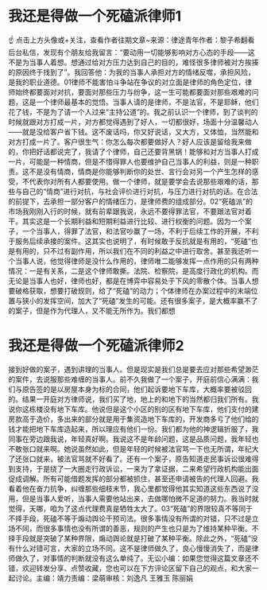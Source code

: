 # 我还是得做一个死磕派律师1

☝ 点击上方头像或+关注，查看作者往期文章~来源：律途青年作者：黎子希翻看后台私信，发现有个朋友给我留言：“要动用一切能够影响对方心态的手段——这不是为当事人着想。想通过给对方压力达到自己的目的，难怪很多律师被对方挨揍的原因终于找到了”。我回答他：为我的当事人承担对方的情绪反噬，承担风险，是我的职业道德。01律师不能害怕斗争站在争议的对立面是律师的角色定位，律师始终都要面对对抗，要面对那些压力与纷争，这一生可能都要面对那些艰难的问题，这是一个律师最基本的觉悟。当事人请的是律师，不是法官，不是耶稣，他们花了钱，不是为了请一个人过来“主持公道”的。我之前认识一个律师，到了谈判的时候就跟对方打成一片，对方都觉得遇到了好人，一切都很好，场面十分温馨动人——就是没给客户省下钱。这不废话吗，你又好说话，又大方，又体恤，当然能和对方打成一片了。客户很生气：你怎么每次都要做好人？好人应该是留给我来做的，你把好话都说完了，我请了个律师，自己还要背黑锅！能够和对方当事人打成一片，可能是一种情商，但是不惜得罪人也要维护自己当事人的利益，则是一种职责。这不是没有情商，情商是你能够判断你的处世、言行会对另一个产生怎样的感受，不代表你对所有人都要使用。做一个律师，就是要学会去说那些艰难的话，那些与自己的“情商”进行对抗，与社会评价进行对抗，与压力进行对抗的话。在合法的前提下，去承担一部分客户的情绪压力，是律师费的组成部分。02“死磕派”的市场我刚刚入行的时候，就有前辈跟我说，永远不要得罪法官，不要跟法官对着干。其实这是一个长期利益和短期利益进行比较、进行权衡的问题。因为一个案子，一个当事人，得罪了法官，和法官吵赢了一场，不利于后续工作的开展，不利于服务后续承接的案件。这其实也说明了，有时候敢于反抗就是有用的，“死磕”也是有用的，只不过有副作用，所以我们在不同的利益之中进行取舍。甚至我还听一个当事人说，他觉得律师是没什么作用的，律师唯二能够发挥一点作用的只有两种情况：一是有关系，二是这个律师敢撕。法院、检察院，是高度行政化的机构。而无论是当事人也好，律师也好，都是在博弈中容易处于下风的零散个体。当事人想要破格获取，想要打破规则，给了“死磕”的动力；个体律师在办案过程中的末端位置与狭小的发挥空间，加大了“死磕”发生的可能。还有很多案子，是大概率赢不了的案子，但是作为代理人，又不能无所作为。我们都想

# 我还是得做一个死磕派律师2

接到好做的案子，遇到讲理的当事人。但是现实是我们总是要去应对那些希望渺茫的案件，去说服那些难缠的当事人。前不久我做了一个案子，开庭前信心满满：我们与原告签的是以房屋本身为标的合同，他们起诉要地下车库，大概率要被驳回的。结果一开庭对方律师说，我们买了地，地上的和地下的当然都归我们所有。我说你这栋楼没有地下车库。他说但是这个小区的别的区有地下车库，他们支付的建房款高于造价，多出来的部分就是用于集资造地下车库的，开发商多亏了他们给的钱才能把地下车库造起来，所以理应有他们一份。我们都为他的神逻辑折服了，我同事在旁边跟我说，年轻真好啊。我说这不是年龄问题，这是品质问题，我年轻也不敢张口就来啊。她说虽然如此，但是年轻的时候被法官骂一下也无所谓，年纪大了还张口就来，被法官骂就不好看了。还有一个案子，原告知道走民事诉讼很难得到支持，于是绕了一大圈走行政诉讼，一来为了拿证据，二来希望行政机构能出面促成调解。所有可能借题发挥的部分都被抓住，甚至还申请被告的代理人回避。我看着他在奋力抗争，纠缠那些细枝末节，我心里都觉得他其实知道这些东西说了没用，但是当事人爱听，当事人需要他站出来，去做哪怕微不足道的努力。我当时就觉得，天哪，咱为了这点代理费真是牺牲太大了。03“死磕”的界限较真不等同于不择手段，死磕不等于煽动舆论干预司法。很多事情没有所谓的对错，只不过是立场不同，而很多事情也没有所谓的善恶，规则的产生也只是为了维持某种平衡。不择手段就是突破了某种界限，煽动舆论就是打破了某种平衡。除此之外，“死磕”没有什么对错可言，大家的立场不同。这不是律师做久了，良心慢慢消失了，而是律师做久了，对事情的判断就没有这么单纯了。无讼小编：如果您觉得这篇文章还不错，欢迎转发分享、点赞收藏，您也可以在下方评论区留下自己的观点，和大家一起讨论。主编：靖力责编：梁萌审核：刘逸凡 王雅玉 陈丽娟

